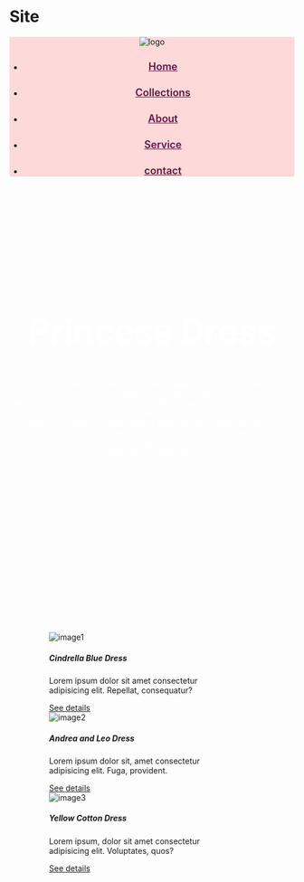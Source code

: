# Site
<!DOCTYPE html>
<html lang="en">
<head>
    <meta charset="UTF-8">
    <meta name="viewport" content="width=device-width, initial-scale=1.0">
    <title>Class16</title>
    <link rel="stylesheet" href="assets/css/all.min.css">
    <link rel="stylesheet" href="assets/css/fontawesome.min.css">
    <link rel="stylesheet" href="assets/css/bootstrap.min.css">
    <link rel="stylesheet" href="style.css">
    <style>
        .our-header-area{
    background-color: rgb(254, 217, 217);
}
.nav-item{
    margin-top: 25px;
    padding-left: 15px;
}
.nav-link{
    color: rgb(99, 20, 65);
    font-size: 18px;
    font-weight: 600;
}
.our-hero-area{
    background: url('assets/images/image.jpg');
    height: 600px;
    width: 100%;
    background-repeat: no-repeat;
    background-position: center;
    background-size: cover;
    color: white;
    text-align: center;
    padding-top: 80px;
}
.hero-heading{
    font-size: 60px;
}
.our-card-area{
    margin: 70px;
}
    </style>
</head>
<body>
    <header>
        <div class="our-header-area">
            <div class="container">
                <div class="row">
                    <div class="col-xl-3 col-sm-5">
                        <div class="our-logo">
                            <img src="assets/images/logo.jpg" alt="logo">
                        </div>
                    </div>
                    <div class="col-xl-9 col-sm-7">
                        <nav class="navbar navbar-expand-lg">
                            <div class="container">
                                <ul class="navbar-nav me-auto mb-2 mb-lg-0">
                                  <li class="nav-item"><a class="nav-link" href="#">Home</a></li>
                                  <li class="nav-item"><a class="nav-link" href="#">Collections</a></li>
                                  <li class="nav-item"><a class="nav-link" href="#">About</a></li>
                                  <li class="nav-item"><a class="nav-link" href="#">Service</a></li>
                                  <li class="nav-item"><a class="nav-link" href="#">contact</a></li>
                                </ul>
                            </div>
                        </nav>
                    </div>
                </div>
            </div>
        </div>
    </header>
    <main>
        <div class="our-hero-area">
            <span class="hero-span">Choose your princess dress</span>
            <h2 class="hero-heading">Princess Dress</h2>
            <p class="hero-para">Lorem ipsum dolor sit amet consectetur, adipisicing elit. Quae velit eius, minima, optio accusantium fugiat<br> illum qui id distinctio fugit deleniti impedit reprehenderit itaque? Corrupti at aperiam<br> temporibus ipsam vel quae odio ex nobis dolorem voluptate, odit, ut explicabo non accusantium, maxime dolores ratione nostrum laborum magnam<br> voluptatem mollitia itaque!</p>
        </div>
        <div class="our-card-area">
            <div class="container">
                <div class="row">
                    <div class="col-xl-4">
                        <div class="card" style="width: 288px;">
                            <img src="assets/images/image1.jpg" class="card-img-top" alt="image1">
                            <div class="card-body">
                                <h5 class="card-title">Cindrella Blue Dress</h5>
                                <p class="card-text">Lorem ipsum dolor sit amet consectetur adipisicing elit. Repellat, consequatur?</p>
                                <a href="#" class="btn btn-primary">See details</a>
                            </div>
                        </div>
                    </div>
                    <div class="col-xl-4">
                        <div class="card" style="width: 288px;">
                            <img src="assets/images/image2.jpg" class="card-img-top" alt="image2">
                            <div class="card-body">
                                <h5 class="card-title">Andrea and Leo Dress</h5>
                                <p class="card-text">Lorem ipsum dolor sit, amet consectetur adipisicing elit. Fuga, provident.</p>
                                <a href="#" class="btn btn-primary">See details</a>
                            </div>
                        </div>
                    </div>
                    <div class="col-xl-4">
                        <div class="card" style="width: 288px;">
                            <img src="assets/images/image3.jpg" class="card-img-top" alt="image3">
                            <div class="card-body">
                                <h5 class="card-title">Yellow Cotton Dress</h5>
                                <p class="card-text">Lorem ipsum, dolor sit amet consectetur adipisicing elit. Voluptates, quos?</p>
                                <a href="#" class="btn btn-primary">See details</a>
                            </div>
                        </div>
                    </div>
                </div>
            </div>
        </div>
    </main>
    <script src="assets/js/all.min.js"></script>
    <script src="assets/js/fontawesome.min.js"></script>
    <script src="assets/js/bootstrap.bundle.min.js"></script>
    <script src="assets/js/custom.js"></script>
    <footer></footer>
</body>
</html>
